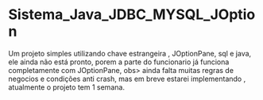 # Sistema_Java_JDBC_MYSQL_JOption
Um projeto simples utilizando chave estrangeira , JOptionPane, sql e java, ele ainda não está pronto, porem a parte do funcionario já funciona completamente com JOptionPane, obs> ainda falta muitas regras de negocios e condições anti crash, mas em breve estarei implementando , atualmente o projeto tem 1 semana.
